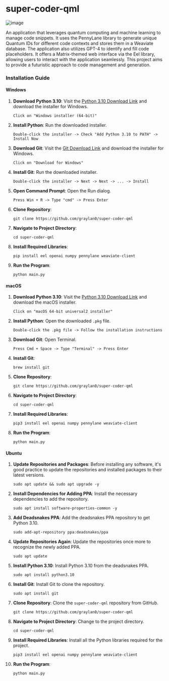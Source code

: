 # super-coder-qml

![image](https://github.com/graylan0/super-coder-qml/assets/34530588/a0cf1373-465a-4f6e-bc84-3387d454e537)


An application that leverages quantum computing and machine learning to manage code snippets. It uses the PennyLane library to generate unique Quantum IDs for different code contexts and stores them in a Weaviate database. The application also utilizes GPT-4 to identify and fill code placeholders. It offers a Matrix-themed web interface via the Eel library, allowing users to interact with the application seamlessly. This project aims to provide a futuristic approach to code management and generation.

### Installation Guide



#### Windows



1. **Download Python 3.10**: Visit the [Python 3.10 Download Link](https://www.python.org/downloads/release/python-3100/) and download the installer for Windows.
    ```
    Click on "Windows installer (64-bit)"
    ```

2. **Install Python**: Run the downloaded installer.
    ```
    Double-click the installer -> Check "Add Python 3.10 to PATH" -> Install Now
    ```

3. **Download Git**: Visit the [Git Download Link](https://git-scm.com/download/win) and download the installer for Windows.
    ```
    Click on "Download for Windows"
    ```

4. **Install Git**: Run the downloaded installer.
    ```
    Double-click the installer -> Next -> Next -> ... -> Install
    ```

5. **Open Command Prompt**: Open the Run dialog.
    ```
    Press Win + R -> Type "cmd" -> Press Enter
    ```

6. **Clone Repository**:
    ```
    git clone https://github.com/graylan0/super-coder-qml
    ```

7. **Navigate to Project Directory**:
    ```
    cd super-coder-qml
    ```

8. **Install Required Libraries**: 
    ```
    pip install eel openai numpy pennylane weaviate-client
    ```
9. **Run the Program**: 
    ```
    python main.py
    ```




#### macOS

1. **Download Python 3.10**: Visit the [Python 3.10 Download Link](https://www.python.org/downloads/release/python-3100/) and download the macOS installer.
    ```
    Click on "macOS 64-bit universal2 installer"
    ```

2. **Install Python**: Open the downloaded `.pkg` file.
    ```
    Double-click the .pkg file -> Follow the installation instructions
    ```

3. **Download Git**: Open Terminal.
    ```
    Press Cmd + Space -> Type "Terminal" -> Press Enter
    ```

4. **Install Git**: 
    ```
    brew install git
    ```

5. **Clone Repository**:
    ```
    git clone https://github.com/graylan0/super-coder-qml
    ```

6. **Navigate to Project Directory**:
    ```
    cd super-coder-qml
    ```

7. **Install Required Libraries**: 
    ```
    pip3 install eel openai numpy pennylane weaviate-client
    ```
8. **Run the Program**: 
    ```
    python main.py
    ```


#### Ubuntu

1. **Update Repositories and Packages**: Before installing any software, it's good practice to update the repositories and installed packages to their latest versions.
    ```
    sudo apt update && sudo apt upgrade -y
    ```

2. **Install Dependencies for Adding PPA**: Install the necessary dependencies to add the repository.
    ```
    sudo apt install software-properties-common -y
    ```

3. **Add Deadsnakes PPA**: Add the deadsnakes PPA repository to get Python 3.10.
    ```
    sudo add-apt-repository ppa:deadsnakes/ppa
    ```

4. **Update Repositories Again**: Update the repositories once more to recognize the newly added PPA.
    ```
    sudo apt update
    ```

5. **Install Python 3.10**: Install Python 3.10 from the deadsnakes PPA.
    ```
    sudo apt install python3.10
    ```

6. **Install Git**: Install Git to clone the repository.
    ```
    sudo apt install git
    ```

7. **Clone Repository**: Clone the `super-coder-qml` repository from GitHub.
    ```
    git clone https://github.com/graylan0/super-coder-qml
    ```

8. **Navigate to Project Directory**: Change to the project directory.
    ```
    cd super-coder-qml
    ```

9. **Install Required Libraries**: Install all the Python libraries required for the project.
    ```
    pip3 install eel openai numpy pennylane weaviate-client
    ```
10. **Run the Program**: 
    ```
    python main.py
    ```
